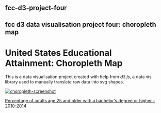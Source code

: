 ## fcc-d3-project-four

## fcc d3 data visualisation project four: choropleth map

# United States Educational Attainment: Choropleth Map

This is a data visualisation project created with help from _d3.js_, a data vis library used to manually translate raw data into svg shapes.

[![choropleth-screenshot](https://user-images.githubusercontent.com/57681651/99088102-7bc09080-25c3-11eb-9b65-bf096d0c511d.JPG)](https://mike1234-pixel.github.io/fcc-d3-project-four/)

[Percentage of adults age 25 and older with a bachelor's degree or higher - 2010-2014](https://mike1234-pixel.github.io/fcc-d3-project-four/)
